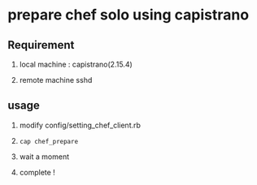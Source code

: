 prepare chef solo using capistrano
==========

## Requirement
1. local machine : capistrano(2.15.4)

2. remote machine sshd

## usage 
1. modify config/setting_chef_client.rb

2. `cap chef_prepare`

3. wait a moment

4. complete !


